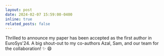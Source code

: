 ```yaml
---
layout: post
date: 2024-02-07 15:59:00-0400
inline: true
related_posts: false
---
```


Thrilled to announce my paper has been accepted as the first author in EuroSys'24. A big shout-out to my co-authors Azal, Sam, and our team for the collaboration!  :sparkles: :smile:
